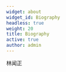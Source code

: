 ```yaml
---
widget: about
widget_id: Biography
headless: true
weight: 20
title: Biography
active: true
author: admin
---
```

林闻正